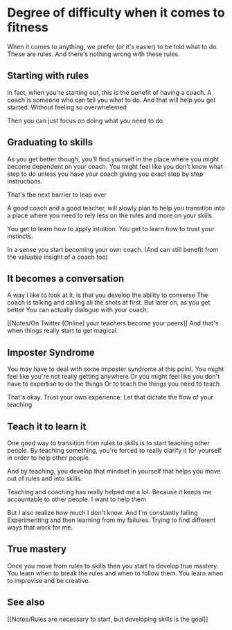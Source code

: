 # Degree of difficulty when it comes to fitness

When it comes to anything, we prefer (or it's easier) to be told what to do. These are rules. And there's nothing wrong with these rules. 

## Starting with rules

In fact, when you're starting out, this is the benefit of having a coach.
A coach is someone who can tell you what to do.
And that will help you get started.
Without feeling so overwhelemed

Then you can just focus on doing what you need to do

## Graduating to skills

As you get better though, you'll find yourself in the place where you might become dependent on your coach.
You might feel like you don't know what step to do unless you have your coach giving you exact step by step instructions.

That's the next barrier to leap over

A good coach and a good teacher, will slowly plan to help you transition into a place where you need to rely less on the rules and more on your skills.

You get to learn how to apply intuition.
You get to learn how to trust your instincts.

In a sense you start becoming your own coach.
(And can still benefit from the valuable insight of a coach too)

## It becomes a conversation

A way I like to look at it, is that you develop the ability to converse
The coach is talking and calling all the shots at first.
But later on, as you get better
You can actually dialogue with your coach.

[[Notes/On Twitter (Online) your teachers become your peers]]
And that's when things really start to get magical.

## Imposter Syndrome

You may have to deal with some imposter syndrome at this point.
You might feel like you're not really getting anywhere
Or you might feel like you don't have to expertise to do the things
Or to teach the things you need to teach.

That's okay.
Trust your own experience. Let that dictate the flow of your teaching

## Teach it to learn it

One good way to transition from rules to skills is to start teaching other people.
By teaching something, you're forced to really clarify it for yourself in order to help other people.

And by teaching, you develop that mindset in yourself that helps you move out of rules and into skills.

Teaching and coaching has really helped me a lot.
Because it keeps me accountable to other people.
I want to help them

But I also realize how much I don't know.
And I'm constantly failing 
Experimenting
and then learning from my failures.
Trying to find different ways that work for me.

## True mastery

Once you move from rules
to skills
then you start to develop true mastery.
You learn when to break the rules and when to follow them.
You learn when to improvise and be creative.

## See also
[[Notes/Rules are necessary to start, but developing skills is the goal]]
